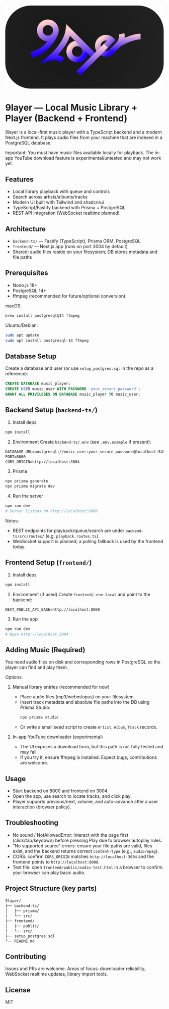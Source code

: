 ![9layer Logo](frontend/public/Frame%202.png)

# 9layer — Local Music Library + Player (Backend + Frontend)

9layer is a local-first music player with a TypeScript backend and a modern Next.js frontend. It plays audio files from your machine that are indexed in a PostgreSQL database.

Important: You must have music files available locally for playback. The in-app YouTube download feature is experimental/untested and may not work yet.

## Features
- Local library playback with queue and controls
- Search across artists/albums/tracks
- Modern UI built with Tailwind and shadcn/ui
- TypeScript/Fastify backend with Prisma + PostgreSQL
- REST API integration (WebSocket realtime planned)

## Architecture
- `backend-ts/` — Fastify (TypeScript), Prisma ORM, PostgreSQL
- `frontend/` — Next.js app (runs on port 3004 by default)
- Shared: audio files reside on your filesystem; DB stores metadata and file paths

## Prerequisites
- Node.js 18+
- PostgreSQL 14+
- ffmpeg (recommended for future/optional conversion)

macOS:
```bash
brew install postgresql@14 ffmpeg
```

Ubuntu/Debian:
```bash
sudo apt update
sudo apt install postgresql-14 ffmpeg
```

## Database Setup
Create a database and user (or use `setup_postgres.sql` in the repo as a reference):
```sql
CREATE DATABASE music_player;
CREATE USER music_user WITH PASSWORD 'your_secure_password';
GRANT ALL PRIVILEGES ON DATABASE music_player TO music_user;
```

## Backend Setup (`backend-ts/`)
1) Install deps
```bash
npm install
```

2) Environment
Create `backend-ts/.env` (see `.env.example` if present):
```
DATABASE_URL=postgresql://music_user:your_secure_password@localhost:5432/music_player
PORT=8000
CORS_ORIGIN=http://localhost:3004
```

3) Prisma
```bash
npx prisma generate
npx prisma migrate dev
```

4) Run the server
```bash
npm run dev
# Server listens on http://localhost:8000
```

Notes:
- REST endpoints for playback/queue/search are under `backend-ts/src/routes/` (e.g. `playback.routes.ts`).
- WebSocket support is planned; a polling fallback is used by the frontend today.

## Frontend Setup (`frontend/`)
1) Install deps
```bash
npm install
```

2) Environment (if used)
Create `frontend/.env.local` and point to the backend:
```
NEXT_PUBLIC_API_BASE=http://localhost:8000
```

3) Run the app
```bash
npm run dev
# Open http://localhost:3004
```

## Adding Music (Required)
You need audio files on disk and corresponding rows in PostgreSQL so the player can find and play them.

Options:
1) Manual library entries (recommended for now)
   - Place audio files (mp3/webm/opus) on your filesystem.
   - Insert track metadata and absolute file paths into the DB using Prisma Studio:
     ```bash
     npx prisma studio
     ```
   - Or write a small seed script to create `Artist`, `Album`, `Track` records.

2) In-app YouTube downloader (experimental)
   - The UI exposes a download form, but this path is not fully tested and may fail.
   - If you try it, ensure ffmpeg is installed. Expect bugs; contributions are welcome.

## Usage
- Start backend on 8000 and frontend on 3004.
- Open the app, use search to locate tracks, and click play.
- Player supports previous/next, volume, and auto-advance after a user interaction (browser policy).

## Troubleshooting
- No sound / NotAllowedError: Interact with the page first (click/tap/keydown) before pressing Play due to browser autoplay rules.
- "No supported source" errors: ensure your file paths are valid, files exist, and the backend returns correct `content-type` (e.g., `audio/mpeg`).
- CORS: confirm `CORS_ORIGIN` matches `http://localhost:3004` and the frontend points to `http://localhost:8000`.
- Test file: open `frontend/public/audio-test.html` in a browser to confirm your browser can play basic audio.

## Project Structure (key parts)
```
9layer/
├── backend-ts/
│   ├── prisma/
│   └── src/
├── frontend/
│   ├── public/
│   └── src/
├── setup_postgres.sql
└── README.md
```

## Contributing
Issues and PRs are welcome. Areas of focus: downloader reliability, WebSocket realtime updates, library import tools.

## License
MIT
